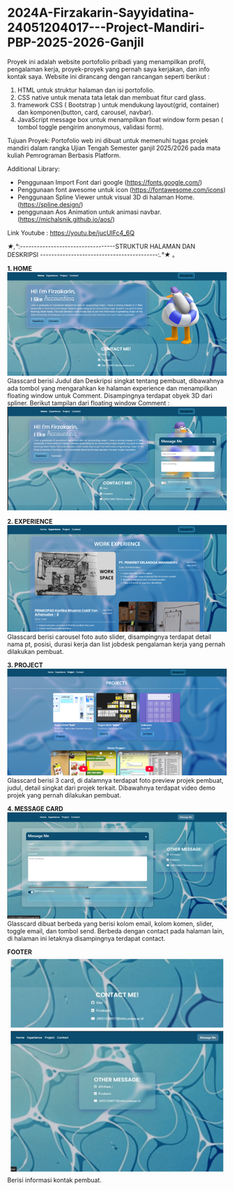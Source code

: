 # 2024A-Firzakarin-Sayyidatina-24051204017---Project-Mandiri-PBP-2025-2026-Ganjil
Proyek ini adalah website portofolio pribadi yang menampilkan profil, pengalaman kerja, proyek-proyek yang pernah saya kerjakan, dan info kontak saya. 
Website ini dirancang dengan rancangan seperti berikut : 
1. HTML untuk struktur halaman dan isi portofolio.
2. CSS native untuk menata tata letak dan membuat fitur card glass.
3. framework CSS ( Bootstrap ) untuk mendukung layout(grid, container) dan komponen(button, card, carousel, navbar).
4. JavaScript message box untuk menampilkan float window form pesan ( tombol toggle pengirim anonymous, validasi form).

Tujuan Proyek:
Portofolio web ini dibuat untuk memenuhi tugas projek mandiri dalam rangka Ujian Tengah Semester ganjil 2025/2026 pada mata kuliah Pemrograman Berbasis Platform.

Additional Library:
- Penggunaan Import Font dari google (https://fonts.google.com/)
- Penggunaan font awesome untuk icon (https://fontawesome.com/icons)
- Penggunaan Spline Viewer untuk visual 3D di halaman Home. (https://spline.design/)
- penggunaan Aos Animation untuk animasi navbar. (https://michalsnik.github.io/aos/)

Link Youtube : https://youtu.be/jucUIFc4_6Q

*★,°*:----------------------------------STRUKTUR HALAMAN DAN DESKRIPSI ------------------------------------------:*.°★* 。

**1. HOME**
![alt text](https://github.com/Firzakrn/2024A-Firzakarin-Sayyidatina-24051204017---Project-Mandiri-PBP-2025-2026-Ganjil/blob/main/Tampilan%20Web/HOME.png)
Glasscard berisi Judul dan Deskripsi singkat tentang pembuat, dibawahnya ada tombol yang mengarahkan ke halaman experience dan menampilkan floating window untuk Comment. Disampingnya terdapat obyek 3D dari spliner. Berikut tampilan dari floating window Comment :
![alt text](https://github.com/Firzakrn/2024A-Firzakarin-Sayyidatina-24051204017---Project-Mandiri-PBP-2025-2026-Ganjil/blob/main/Tampilan%20Web/FLOATwndw.png)

**2. EXPERIENCE**
![alt text](https://github.com/Firzakrn/2024A-Firzakarin-Sayyidatina-24051204017---Project-Mandiri-PBP-2025-2026-Ganjil/blob/main/Tampilan%20Web/EXPERIENCE.png)
Glasscard berisi carousel foto auto slider, disampingnya terdapat detail nama pt, posisi, durasi kerja dan list jobdesk pengalaman kerja yang pernah dilakukan pembuat.   

**3. PROJECT**
![alt text](https://github.com/Firzakrn/2024A-Firzakarin-Sayyidatina-24051204017---Project-Mandiri-PBP-2025-2026-Ganjil/blob/main/Tampilan%20Web/PROJECT.png) 
Glasscard berisi 3 card, di dalamnya terdapat foto preview projek pembuat, judul, detail singkat dari projek terkait. Dibawahnya terdapat video demo projek yang pernah dilakukan pembuat.

**4. MESSAGE CARD**
![alt text](https://github.com/Firzakrn/2024A-Firzakarin-Sayyidatina-24051204017---Project-Mandiri-PBP-2025-2026-Ganjil/blob/main/Tampilan%20Web/MESSAGE.png)
Glasscard dibuat berbeda yang berisi kolom email, kolom komen, slider, toggle email, dan tombol send. Berbeda dengan contact pada halaman lain, di halaman ini letaknya disampingnya terdapat contact. 

**FOOTER**
![alt text](https://github.com/Firzakrn/2024A-Firzakarin-Sayyidatina-24051204017---Project-Mandiri-PBP-2025-2026-Ganjil/blob/main/Tampilan%20Web/CONTACT.jpg)
Berisi informasi kontak pembuat.
